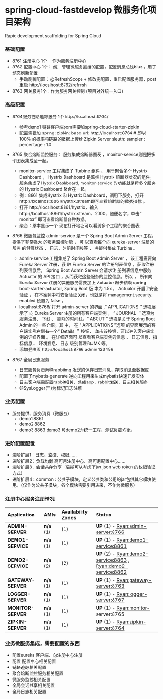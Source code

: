 # spring-cloud-fastdevelop 微服务化项目架构
Rapid development scaffolding for Spring Cloud


### 基础配置

- 8761 注册中心 1个： 作为服务注册中心  
- 8762 配置中心 1个： 统一管理微服务直接的配置，配置消息总线blus ，用于动态刷新配置
  - 手动刷新配置： @RefreshScope  + 修改完配置，重启配置服务器，post重启 http://localhost:8762/refresh
- 8763 网关服务1个：作为服务网关控制  (项目对外统一入口)

### 高级配置

- 8764服务链路追踪服务 1个  http://localhost:8764/ 
  - 参考demo1 链路客户端pom需要加spring-cloud-starter-zipkin 
  - 配置需要加
        spring:
          zipkin:
            base-url: http://localhost:8764
        #    即以 100% 的概率将链路的数据上传给 Zipkin Server
          sleuth:
            sampler :
              percentage : 1.0



- 8765 聚合熔断监控服务： 服务集成熔断器图表  ，monitor-service则是把多个图表集成至一起。
  - monitor-service 工程集成了 Turbine 组件 ， 用于聚合多个 Hystrix Dashboard ， Hystrix Dashboard 是监控 Hystrix 熔断器状况的组件。服务集成了Hystrix Dashboard, monitor-service 的功能就是将多个服务的 Hystrix Dashboard 聚合在一起。 
  - 例：8861 集成Hystrix 和 Hystrix Dashboard，调用下服务，打开  http://localhost:8861/hystrix.stream即可查看熔断器的数据指标 。
  - 打开  http://localhost:8861/hystrix，输入  http://localhost:8861/hystrix.stream、2000、随便名字，单击“ monitor” 即可查看熔断器各种数据。
  - 聚合：原本显示一个  现在打开地址可以看到多个工程的聚合图表
- 8766 微服务监控  admin-service 是一个 Spring Boot Admin Server 工程，提供了非常强大 的服务监控功能 ，
可 以查看每个向 eureka-server 注册的服务 的健康状态 、 日志、注册时间线等 ， 井能够集成
Turbine 。
  - admin-service 工程集成了 Spring Boot Admin Server ， 该工程需要向 Eureka Server 注册，获
取 Eureka Server 的注册列表信息 。获取注册列表信息后， Spring Boot Admin Server 会请求注
册列表信息中服务 Actuator 的 API 接口 ，从而获取这些服务的监控信息。所以 ， 所有向 Eureka
Server 注册的其他服务需要加上 Actuator 起步依赖 spring-boot-starter-actuator, Spring Boot 版
本为 1.5x 。 Actuator 开启了安全验证 ， 在本案例中将安全验证关闭，也就是将 management.security.
enabled 设置为 false 。 
  - localhost:8766/  打开 admin-server 的界面 ,“ APPLICATIONS ’‘ 选项展示了 向 Eureka Server 注册的所有客户端实例 ， “ JOURNAL ＂选项为服务注册、 下线 、 剔除的时间线。“ ABOUT ” 选项是关于 Spring Boot Admin 的一些介绍。其 中， 在 “ APPLICATIONS ”选项 的界面展示的客户端实例右侧有一个“ Details ＂ 按钮， 单击该按钮，可以进入客户端实例的详细界面 。 在详细界面可 以查看客户端实例的信息 、 日志信息、指标信息 、 环境信息、日志
级别管理和JMX 等。 
  - 添加登陆页   http://localhost:8766  admin 123456
* 8767 全局日志服务  

  *  日志服务负责解释rabbitmq 发送的保存日志消息，存取消息至数据库
  * 配置了mybatis-generate 逆向工程用来生成mybatis快速开发实体
  * 日志客户端需配置rabbit相关、集成aop、rabbit发送、日志相关服务  
  * @SysLogger("")为标记日志注解

### 业务配置

- 服务提供、服务消费（微服务）
  -  demo1 8861 
  -  demo2 8862
  - demo3 8863  demo3 和demo2为统一工程，测试负载均衡。

### 进阶配置配置

- 进阶扩展1：日志、监控、权限......  
- 进阶扩展2：负载均衡   高可用注册中心、高可用配置中心......
- 进阶扩展3：会话共存分享（后期可以考虑下jwt json web token 的权限验证方式）
- 进阶扩展4：common : 公共子模块，定义公共类和公用的jar包供其它模块使用。（仅作为公共子模块，各个模块需要引用进来，不作为微服务）




### 注册中心服务注册情况
  | Application        | AMIs        | Availability Zones | Status                                                       |
| :----------------- | :---------- | :----------------- | :----------------------------------------------------------- |
| **ADMIN-SERVER**   | **n/a** (1) | (1)  | **UP** (1) - [Ryan:admin-server:8766](http://ryan:8766/info) |
| **DEMO1-SERVICE**  | **n/a** (1) | (1)  | **UP** (1) - [Ryan:demo1-service:8861](http://ryan:8861/info) |
| **DEMO2-SERVICE**  | **n/a** (2) | (2)  | **UP** (2) - [Ryan:demo2-service:8863](http://ryan:8863/info) , [Ryan:demo2-service:8862](http://ryan:8862/info) |
| **GATEWAY-SERVER** | **n/a** (1) | (1)  | **UP** (1) - [Ryan:gateway-server:8763](http://ryan:8763/info) |
| **LOGGER-SERVER**  | **n/a** (1) | (1)  | **UP** (1) - [Ryan:logger-server:8767](http://ryan:8767/info) |
| **MONITOR-SERVER** | **n/a** (1) | (1)  | **UP** (1) - [Ryan:monitor-server:8765](http://ryan:8765/info) |
| **ZIPKIN-SERVER**  | **n/a** (1) | (1)  | **UP** (1) - [Ryan:zipkin-server:8764](http://ryan:8764/info) |

### 业务微服务集成，需要配置的东西

* 配置eureka 客户端，向注册中心注册
* 配置 配置中心相关配置
* 链路追踪相关配置
*  聚合熔断监控服务相关配置
* 微服务监控相关配置
* 全局会话共享相关配置
* 全局日志相关配置
